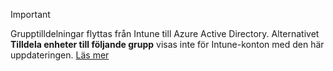 >[!Important]
>Grupptilldelningar flyttas från Intune till Azure Active Directory. Alternativet **Tilldela enheter till följande grupp** visas inte för Intune-konton med den här uppdateringen. [Läs mer](/intune/deploy-use/ios-device-enrollment-program-in-microsoft-intune#changes-to-intune-group-assignments)


<!--HONumber=Dec16_HO2-->


